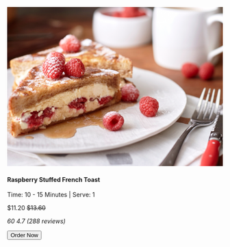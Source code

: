 <img class="img-fluid" src="img/img/img-5.jpg" alt="Explore-Food-Section-Image">
                            <h4>Raspberry Stuffed French Toast</h4>
                            <p><i class="fas fa-clock"></i></i>Time: 10 - 15 Minutes | Serve: 1</p>
                            <span> <i class="fas fa-tags"></i>$11.20 <del>$13.60</del> </span>
                            <p><i class="fas fa-heart"> 60 <i class="fas fa-star"> 4.7 (288 reviews)</i></i></p>
                            <button class="mt-4 explore-btn main-btn" >Order Now</button>
